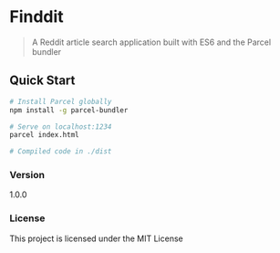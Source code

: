 # Finddit

> A Reddit article search application built with ES6 and the Parcel bundler

## Quick Start

```bash
# Install Parcel globally
npm install -g parcel-bundler

# Serve on localhost:1234
parcel index.html

# Compiled code in ./dist
```

### Version

1.0.0

### License

This project is licensed under the MIT License